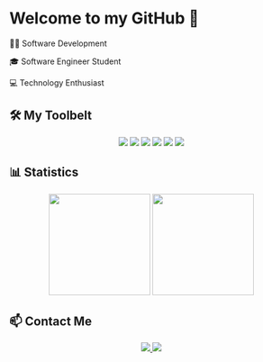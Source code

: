 # Welcome to my GitHub 👋

<div>
  <p>🧑‍💻 Software Development</p>
  <p>🎓 Software Engineer Student</p>
  <p>💻 Technology Enthusiast</p>
</div>

## 🛠️ My Toolbelt

<div align="center">
  <img src="https://img.shields.io/badge/HTML5-E34F26?style=for-the-badge&logo=html5&logoColor=white">
  <img src="https://img.shields.io/badge/CSS3-1572B6?style=for-the-badge&logo=css3&logoColor=white">
  <img src="https://img.shields.io/badge/JavaScript-F7DF1E?style=for-the-badge&logo=javascript&logoColor=black">
  <img src="https://img.shields.io/badge/PHP-777BB4?style=for-the-badge&logo=php&logoColor=white">
  <img src="https://img.shields.io/badge/MySQL-4479A1?style=for-the-badge&logo=mysql&logoColor=white">
  <img src="https://img.shields.io/badge/React-61DAFB?style=for-the-badge&logo=react&logoColor=black">
</div>

## 📊 Statistics

<div align="center">
  <img height="180em" src="https://github-readme-stats.vercel.app/api?username=gfloriano11&show_icons=true&theme=radical" />
  <img height="180em" src="https://github-readme-stats.vercel.app/api/top-langs/?username=gfloriano11&layout=compact&theme=radical" />
</div>
<!-- <div align="center">
  [![GitHub Streak](https://github-readme-streak-stats.herokuapp.com?user=gfloriano11&theme=cobalt)](https://git.io/streak-stats)
</div> -->

## 📫 Contact Me

<div align="center">
  <a href="https://www.linkedin.com/in/gustavo-floriano-651990246/">
    <img src="https://img.shields.io/badge/-LinkedIn-0077B5?style=for-the-badge&logo=linkedin&logoColor=white" />
  </a>
  <a href="mailto:gflorianodev@gmail.com">
    <img src="https://img.shields.io/badge/-Email-D14836?style=for-the-badge&logo=gmail&logoColor=white" />
  </a>
</div>
